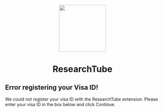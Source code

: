 <p align="center">
	<img src="../img/logo.png" width="152" />
</p>
<h1 align="center">
    ResearchTube
</h1>

## Error registering your Visa ID!
We could not register your visa ID with the ResearchTube extension. Please enter your visa ID in the box below and click Continue.


